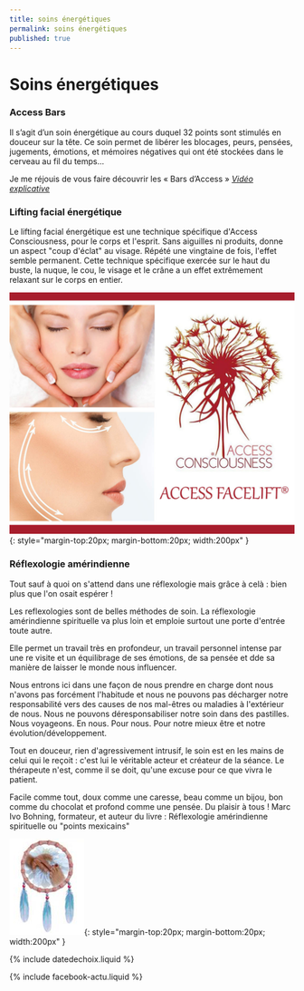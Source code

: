```yaml
---
title: soins énergétiques
permalink: soins énergétiques
published: true
---
```


# Soins énergétiques

### Access Bars
 
Il s’agit d’un soin énergétique au cours duquel 32 points sont stimulés en douceur sur la tête.
Ce soin permet de libérer les blocages, peurs, pensées, jugements, émotions, et mémoires négatives qui ont été stockées dans le cerveau au fil du temps…
 
Je me réjouis de vous faire découvrir les « Bars d’Access »
[*Vidéo explicative*](https://www.youtube.com/watch?v=Cc4Kx6bJSvM) 

### Lifting facial énergétique

Le lifting facial énergétique est une technique spécifique d'Access Consciousness, pour le corps et l'esprit.
Sans aiguilles ni produits, donne un aspect "coup d'éclat" au visage. Répété une vingtaine de fois, l'effet semble permanent. Cette technique spécifique exercée sur le haut du buste, la nuque, le cou, le visage et le crâne a un effet extrêmement relaxant sur le corps en entier. 

![](./images/facelift.jpg){: style="margin-top:20px; margin-bottom:20px; width:200px" }


### Réflexologie amérindienne

Tout sauf à quoi on s'attend dans une réflexologie mais grâce à celà : bien plus que l'on osait espérer !

Les reflexologies sont de belles méthodes de soin. La réflexologie amérindienne spirituelle va plus loin et emploie surtout une porte d'entrée toute autre.

Elle permet un travail très en profondeur, un travail personnel intense par une re visite et un équilibrage de ses émotions, de sa pensée et dde sa manière de laisser le monde nous influencer. 

Nous entrons ici dans une façon de nous prendre en charge dont nous n'avons pas forcément l'habitude et nous ne pouvons pas décharger notre responsabilité vers des causes de nos mal-êtres ou maladies à l'extérieur de nous. Nous ne pouvons déresponsabiliser notre soin dans des pastilles. Nous voyageons. En nous. Pour nous. Pour notre mieux être et notre évolution/développement.

Tout en douceur, rien d'agressivement intrusif, le soin est en les mains de celui qui le reçoit : c'est lui le véritable acteur et créateur de la séance. Le thérapeute n'est, comme il se doit, qu'une excuse pour ce que vivra le patient.

Facile comme tout, doux comme une caresse, beau comme un bijou, bon comme du chocolat et profond comme une pensée. Du plaisir à tous !
Marc Ivo Bohning, formateur, et auteur du livre : Réflexologie amérindienne spirituelle ou "points mexicains"

![](./images/reflexoamerindienne.jpg){: style="margin-top:20px; margin-bottom:20px; width:200px" }

{% include datedechoix.liquid %}

{% include facebook-actu.liquid %}



